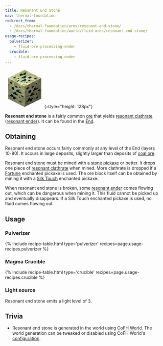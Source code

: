 ```yaml
---
title: Resonant End Stone
nav: thermal-foundation
redirect_from:
  - /docs/thermal-foundation/ores/resonant-end-stone/
  - /docs/thermal-foundation/world/fluid-ores/resonant-end-stone/
usage-recipes:
  pulverizer:
    - fluid-ore-processing-ender
  crucible:
    - fluid-ore-processing-ender
---
```


![Resonant end stone](/assets/images/thermal-foundation/ore-fluid-ender.png){:style="height: 128px"}


**Resonant end stone** is a fairly common
[ore](https://minecraft.gamepedia.com/Ore) that yields [resonant
clathrate](/docs/resonant-clathrate/) ([resonant ender](/docs/resonant-ender/)).
It can be found in the [End](https://minecraft.gamepedia.com/The_End).


Obtaining
---------

Resonant end stone occurs fairly commonly at any level of the End (layers
10-80). It occurs in large deposits, slightly larger than deposits of [coal
ore](https://minecraft.gamepedia.com/Coal_Ore).

Resonant end stone must be mined with a [stone
pickaxe](https://minecraft.gamepedia.com/Pickaxe) or better. It drops one piece
of [resonant clathrate](/docs/resonant-clathrate/) when mined. More clathrate is
dropped if a [Fortune](https://minecraft.gamepedia.com/Fortune) enchanted
pickaxe is used. The ore block itself can be obtained by mining it with a [Silk
Touch](https://minecraft.gamepedia.com/Silk_Touch) enchanted pickaxe.

When resonant end stone is broken, some [resonant ender](/docs/resonant-ender/)
comes flowing out, which can be dangerous when mining it. This fluid cannot be
picked up and eventually disappears. If a Silk Touch enchanted pickaxe is used,
no fluid comes flowing out.


Usage
-----

### Pulverizer
{% include recipe-table.html type='pulverizer' recipes=page.usage-recipes.pulverizer %}

### Magma Crucible
{% include recipe-table.html type='crucible' recipes=page.usage-recipes.crucible %}

### Light source
Resonant end stone emits a light level of 3.


Trivia
------

* Resonant end stone is generated in the world using [CoFH
  World](/docs/cofh-world/). The world generation can be tweaked or disabled
  using CoFH World's [configuration](/docs/world-generator-configuration/).
